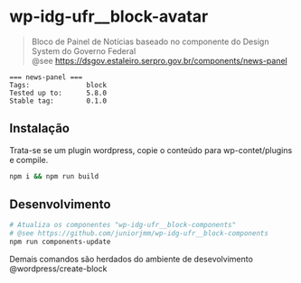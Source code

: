 # wp-idg-ufr__block-avatar

> Bloco de Painel de Notícias baseado no componente do Design System do Governo Federal <br />
> @see https://dsgov.estaleiro.serpro.gov.br/components/news-panel

```
=== news-panel ===
Tags:              block
Tested up to:      5.8.0
Stable tag:        0.1.0
```

## Instalação

Trata-se se um plugin wordpress, copie o conteúdo para wp-contet/plugins e compile.
```bash
npm i && npm run build
```

## Desenvolvimento

```bash
# Atualiza os componentes "wp-idg-ufr__block-components"
# @see https://github.com/juniorjmm/wp-idg-ufr__block-components
npm run components-update
```
Demais comandos são herdados do ambiente de desevolvimento @wordpress/create-block


